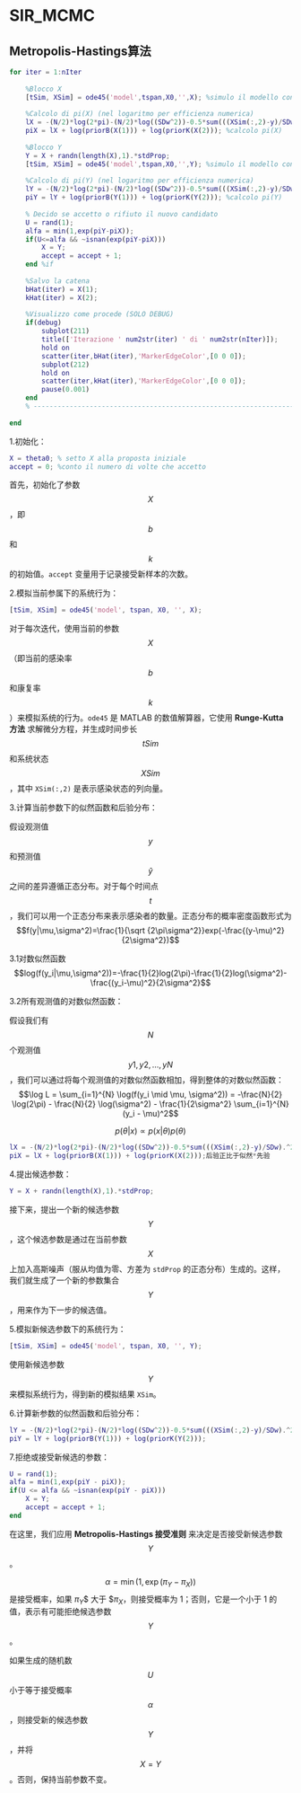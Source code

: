 # SIR_MCMC

## Metropolis-Hastings算法

```matlab
for iter = 1:nIter
    
    %Blocco X
    [tSim, XSim] = ode45('model',tspan,X0,'',X); %simulo il modello con i parametri X
    
    %Calcolo di pi(X) (nel logaritmo per efficienza numerica)
    lX = -(N/2)*log(2*pi)-(N/2)*log((SDw^2))-0.5*sum(((XSim(:,2)-y)/SDw).^2); %calcolo log-likelihood
    piX = lX + log(priorB(X(1))) + log(priorK(X(2))); %calcolo pi(X) 
    
    %Blocco Y
    Y = X + randn(length(X),1).*stdProp;
    [tSim, XSim] = ode45('model',tspan,X0,'',Y); %simulo il modello con i parametri Y
    
    %Calcolo di pi(Y) (nel logaritmo per efficienza numerica)
    lY = -(N/2)*log(2*pi)-(N/2)*log((SDw^2))-0.5*sum(((XSim(:,2)-y)/SDw).^2); %calcolo log-likelihood
    piY = lY + log(priorB(Y(1))) + log(priorK(Y(2))); %calcolo pi(Y) 
    
    % Decido se accetto o rifiuto il nuovo candidato
    U = rand(1);
    alfa = min(1,exp(piY-piX));
    if(U<=alfa && ~isnan(exp(piY-piX)))
        X = Y;
        accept = accept + 1;
    end %if
    
    %Salvo la catena
    bHat(iter) = X(1);
    kHat(iter) = X(2);
    
    %Visualizzo come procede (SOLO DEBUG)
    if(debug)
        subplot(211)
        title(['Iterazione ' num2str(iter) ' di ' num2str(nIter)]);
        hold on
        scatter(iter,bHat(iter),'MarkerEdgeColor',[0 0 0]);
        subplot(212)
        hold on
        scatter(iter,kHat(iter),'MarkerEdgeColor',[0 0 0]);
        pause(0.001)
    end
    % ---------------------------------------------------------------------
    
end
```

1.初始化：

```matlab
X = theta0; % setto X alla proposta iniziale
accept = 0; %conto il numero di volte che accetto
```

首先，初始化了参数 $$X$$，即 $$b$$ 和 $$k$$ 的初始值。`accept` 变量用于记录接受新样本的次数。

2.模拟当前参属下的系统行为：

```matlab
[tSim, XSim] = ode45('model', tspan, X0, '', X); 
```

对于每次迭代，使用当前的参数 $$X$$（即当前的感染率 $$b$$ 和康复率 $$k$$）来模拟系统的行为。`ode45` 是 MATLAB 的数值解算器，它使用 **Runge-Kutta 方法** 求解微分方程，并生成时间步长 $$tSim$$ 和系统状态 $$XSim$$，其中 `XSim(:,2)` 是表示感染状态的列向量。

3.计算当前参数下的似然函数和后验分布：

假设观测值 $$y$$ 和预测值 $$\hat{y}$$之间的差异遵循正态分布。对于每个时间点 $$t$$，我们可以用一个正态分布来表示感染者的数量。正态分布的概率密度函数形式为$$f(y|\mu,\sigma^2)=\frac{1}{\sqrt {2\pi\sigma^2}}exp(-\frac{(y-\mu)^2}{2\sigma^2})$$

3.1对数似然函数$$log(f(y_i|\mu,\sigma^2))=-\frac{1}{2}log(2\pi)-\frac{1}{2}log(\sigma^2)-\frac{(y_i-\mu)^2}{2\sigma^2}$$

3.2所有观测值的对数似然函数：

假设我们有 $$N$$ 个观测值 $$y1,y2,…,yN$$，我们可以通过将每个观测值的对数似然函数相加，得到整体的对数似然函数：$$\log L = \sum_{i=1}^{N} \log(f(y_i \mid \mu, \sigma^2)) = -\frac{N}{2} \log(2\pi) - \frac{N}{2} \log(\sigma^2) - \frac{1}{2\sigma^2} \sum_{i=1}^{N} (y_i - \mu)^2$$

$$p(\theta|x)\propto p(x|\theta)p(\theta)$$

```matlab
lX = -(N/2)*log(2*pi)-(N/2)*log((SDw^2))-0.5*sum(((XSim(:,2)-y)/SDw).^2);%似然
piX = lX + log(priorB(X(1))) + log(priorK(X(2)));后验正比于似然*先验

```

4.提出候选参数：

```matlab
Y = X + randn(length(X),1).*stdProp;
```

接下来，提出一个新的候选参数 $$Y$$，这个候选参数是通过在当前参数 $$X$$ 上加入高斯噪声（服从均值为零、方差为 `stdProp` 的正态分布）生成的。这样，我们就生成了一个新的参数集合 $$Y$$，用来作为下一步的候选值。

5.模拟新候选参数下的系统行为：

```matlab
[tSim, XSim] = ode45('model', tspan, X0, '', Y);
```

使用新候选参数 $$Y$$ 来模拟系统行为，得到新的模拟结果 `XSim`。

6.计算新参数的似然函数和后验分布：

```matlab
lY = -(N/2)*log(2*pi)-(N/2)*log((SDw^2))-0.5*sum(((XSim(:,2)-y)/SDw).^2);
piY = lY + log(priorB(Y(1))) + log(priorK(Y(2)));
```

7.拒绝或接受新候选的参数：

```matlab
U = rand(1);
alfa = min(1,exp(piY - piX));
if(U <= alfa && ~isnan(exp(piY - piX)))
    X = Y;
    accept = accept + 1;
end
```

在这里，我们应用 **Metropolis-Hastings 接受准则** 来决定是否接受新候选参数 $$Y$$。

$$\alpha = \min(1, \exp(\pi_Y - \pi_X))$$ 是接受概率，如果 $\pi_Y$$ 大于 $$\pi_X$，则接受概率为 1；否则，它是一个小于 1 的值，表示有可能拒绝候选参数 $$Y$$。

如果生成的随机数 $$U$$ 小于等于接受概率 $$\alpha$$，则接受新的候选参数 $$Y$$，并将 $$X = Y$$。否则，保持当前参数不变。